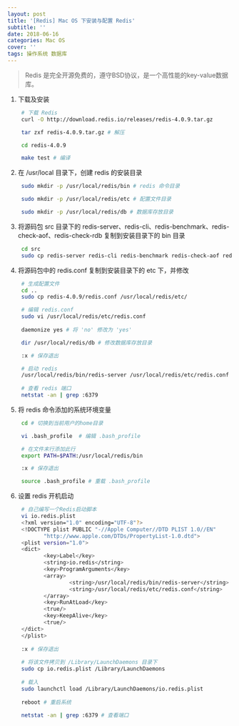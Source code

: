 ```yaml
---
layout: post
title: '[Redis] Mac OS 下安装与配置 Redis'
subtitle: ''
date: 2018-06-16
categories: Mac OS
cover: ''
tags: 操作系统 数据库
---
```


> Redis 是完全开源免费的，遵守BSD协议，是一个高性能的key-value数据库。

1. 下载及安装  

	```bash
	 # 下载 Redis
	 curl -O http://download.redis.io/releases/redis-4.0.9.tar.gz

	 tar zxf redis-4.0.9.tar.gz # 解压

	 cd redis-4.0.9

	 make test # 编译  

	```

2. 在 /usr/local 目录下，创建 redis 的安装目录  

	```bash
	 sudo mkdir -p /usr/local/redis/bin # redis 命令目录

	 sudo mkdir -p /usr/local/redis/etc # 配置文件目录

	 sudo mkdir -p /usr/local/redis/db # 数据库存放目录

	```

3. 将源码包 src 目录下的 redis-server、redis-cli、redis-benchmark、redis-check-aof、redis-check-rdb 复制到安装目录下的 bin 目录  

	```bash
	 cd src
	 sudo cp redis-server redis-cli redis-benchmark redis-check-aof redis-check-rdb /usr/local/redis/bin/

	```  

4. 将源码包中的 redis.conf 复制到安装目录下的 etc 下，并修改

	```bash
	 # 生成配置文件  
	 cd ..
	 sudo cp redis-4.0.9/redis.conf /usr/local/redis/etc/

	 # 编辑 redis.conf
	 sudo vi /usr/local/redis/etc/redis.conf
	 
	 daemonize yes # 将 'no' 修改为 'yes'

	 dir /usr/local/redis/db # 修改数据库存放目录

	 :x # 保存退出

	 # 启动 redis
	 /usr/local/redis/bin/redis-server /usr/local/redis/etc/redis.conf
	 
	 # 查看 redis 端口
	 netstat -an | grep :6379 

	```

5. 将 redis 命令添加的系统环境变量

	```bash
	 cd # 切换到当前用户的home目录
	
	 vi .bash_profile  # 编辑 .bash_profile

	 # 在文件末行添加此行
	 export PATH=$PATH:/usr/local/redis/bin

	 :x # 保存退出

	 source .bash_profile # 重载 .bash_profile
	```

6. 设置 redis 开机启动

	```bash
	 # 自己编写一个Redis启动脚本
	 vi io.redis.plist
	 <?xml version="1.0" encoding="UTF-8"?>
	 <!DOCTYPE plist PUBLIC "-//Apple Computer//DTD PLIST 1.0//EN"
	        "http://www.apple.com/DTDs/PropertyList-1.0.dtd">
	 <plist version="1.0">
	 <dict>
	        <key>Label</key>
	        <string>io.redis</string>
	        <key>ProgramArguments</key>
	        <array>
	                <string>/usr/local/redis/bin/redis-server</string>
	                <string>/usr/local/redis/etc/redis.conf</string>
	        </array>
	        <key>RunAtLoad</key>
	        <true/>
	        <key>KeepAlive</key>
	        <true/>
	 </dict>
	 </plist>
	 
	 :x # 保存退出
	 
	 # 将该文件拷贝到 /Library/LaunchDaemons 目录下
	 sudo cp io.redis.plist /Library/LaunchDaemons
	 
	 # 载入
	 sudo launchctl load /Library/LaunchDaemons/io.redis.plist
	 
	 reboot # 重启系统
	 
	 netstat -an | grep :6379 # 查看端口

	```
